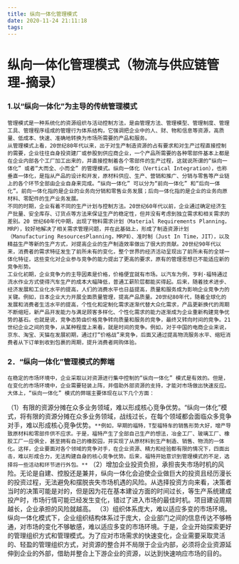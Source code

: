 ```yaml
---
title: 纵向一体化管理模式
date: 2020-11-24 21:11:18
tags:
---
```

# 纵向一体化管理模式（物流与供应链管理-摘录）
### 1.以“纵向一体化”为主导的传统管理模式
	管理模式是一种系统化的资源组织与活动控制方法，是由管理方法、管理模型、管理制度、管理工具、管理程序组成的管理行为体系结构，它强调把企业中的人、财、物和信息等资源，高质量、低成本、快速、准确地转换为市场所需要的产品和服务。
	从管理模式上看，20世纪80年代以来，出于对生产制造资源的占有要求和对生产过程直接控制的需要，企业往往自身投资建厂或参股到供应商企业，一个产品所需要的各种零部件基本上都是在企业内部各个工厂加工出来的，并直接控制着各个零部件的生产过程，这就说所谓的“纵向一体化” 或者“大而全、小而全” 的管理模式。纵向一体化（Vertical Integration），也称垂直一体化，是指从产品的设计和开发，原材料供应、生产、营销和推广、分销与零售等产业链上的各个环节全部由企业自身来完成。“纵向一体化” 可以分为“前向一体化” 和“后向一体化”。前向一体化指的是企业的业务向分销和零售业务发展；后向一体化指的是企业的业务向原材料、零配件的生产业务发展。
	不同的时期，企业有着不同的生产计划与控制方法。20世纪60年代以前，企业通过确定经济生产批量、安全库存、订货点等方法来保证生产的稳定性，但并没有考虑到独立需求和相关需求的差别。20 世纪60年代中期，出现了物料需求计划（Material Requirements Planning，MRP），较好地解决了相关需求管理问题，并在此基础上，形成了制造资源计划（Manufacturing ResourcesPlanning，MRPⅡ）、准时制（Just In Time，JIT），以及精益生产等新的生产方式，对提高企业的生产制造效率做出了很大的贡献。20世纪90年代以来，消费者的需求特征发生了前所未有的变化，整个世界的经济活动呈现出了前所未有的全球一体化特征，这些变化对企业参与竞争的能力提出了更高的要求，原有的管理思想已不能适应新的竞争形势。
	工业化初期，企业竞争力的主导因素是价格，价格便宜就有市场。以汽车为例，亨利·福特通过流水作业方式使得汽车生产的成本大幅降低，普通工薪阶层都能买得起。后来，随着技术进步、经济发展和工业化水平的提高，人们的消费水平也日益提高，质量和服务成为影响企业竞争力的关键。例如，日本企业大力开展全面质量管理，提高产品质量。20世纪80年代，随着全球化的发展和消费者生活水平的提高，个性化和定制化需求逐渐代替大众化需求，产品更新换代的周期不断缩短，新产品开发能力与满足顾客多样化、个性化需求的能力逐渐成为企业重新构建竞争优势的基石。也就是说，竞争态势由价格竞争转向质量和服务的竞争，最终又转向时间的竞争。21 世纪企业之间的竞争，从某种程度上来看，就是时间的竞争。例如，对于中国的电商企业来说，京东、淘宝、天猫在发展初期，通过打“价格战”来竞争，后面又通过提高物流服务水平、缩短消费者从下订单到收到包裹的周期，提升消费者网购体验。
### 2．“纵向一体化”管理模式的弊端
 	在稳定的市场环境中，企业采取以对资源进行集中控制的“纵向一体化” 模式是有效的。但是，在变化的市场环境中，企业需要轻装上阵，并借助外部资源的支持，才能对市场做出快速反应。大体上，“纵向一体化” 模式的弊端主要体现在以下几个方面：
（1）有限的资源分摊在众多业务领域，难以形成核心竞争优势。“纵向一体化”模式，将有限的资源分摊在众多业务领域，战线过长，在每个领域都会面临众多竞争对手，难以形成核心竞争优势。`**例如，早期的福特，T型福特车的销售形势大好，增产导致原材料和零部件供不应求。于是，福特产生了全部自己生产的想法，冶金工厂、玻璃工厂、橡胶工厂一应俱全，甚至拥有自己的橡胶园，并实现了从原材料到生产制造、销售、物流的一体化。这样，企业要面对各个领域的竞争对手，在企业资源、精力和经验都有限的情况下，四面出击，难以形成合力，无法构建自身的核心竞争优势。后来，福特开始意识到管理模式的不足，选择将一些活动和环节进行外包。**`
（2）增加企业投资负担，承担丧失市场时机的风险。无论是自建、控股还是兼并，纵向一体化会迫使企业做巨大的投资且经历漫长的投资过程，无法避免和摆脱丧失市场机遇的风险。从选择投资方向来看，决策者当时的决策可能是对的，但是因为花在基本建设方面的时间过长，等生产系统建成投产时，市场行情可能已经发生变化，错过了进入市场的最佳时机。项目建设周期越长，企业承担的风险就越高。
（3）组织体系庞大，难以适应多变的市场环境。纵向一体化模式下，企业组织结构体系过于庞大，企业部门之间的信息传达不够畅通，对市场的变化不够敏感，难以适应多变的市场环境。于是，企业开始探索更好的管理组织方式和管理模式。为了应对市场需求的快速变化，企业需要采取灵活的、轻盈的管理组织方式，对资源的整合并不局限于企业内部，必须将企业资源延伸到企业的外部，借助并整合上下游企业的资源，以达到快速响应市场的目的。

